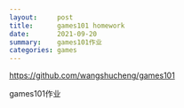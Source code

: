 ```yaml
---
layout:     post
title:      games101 homework
date:       2021-09-20
summary:    games101作业
categories: games
---
```


https://github.com/wangshucheng/games101

games101作业